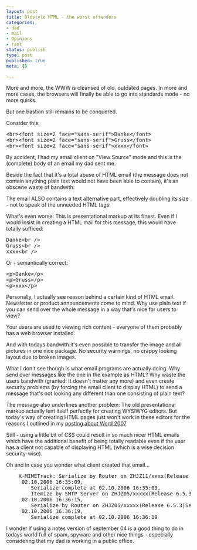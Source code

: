 ```yaml
---
layout: post
title: Oldstyle HTML - the worst offenders
categories:
- dad
- mail
- Opinions
- rant
status: publish
type: post
published: true
meta: {}

---
```

<p>More and more, the WWW is cleansed of old, outdated pages. In more and more cases, the browsers will finally be able to go into standards mode - no more quirks.</p>
<p>But one bastion still remains to be conquered.</p>
<p>Consider this:</p>
<pre class="code">&lt;br&gt;&lt;font size=2 face="sans-serif">Danke&lt;/font&gt;
&lt;br&gt;&lt;font size=2 face="sans-serif"&gt;Gruss&lt;/font&gt;
&lt;br&gt;&lt;font size=2 face="sans-serif"&gt;xxxx&lt;/font&gt;
</pre>
<p>By accident, I had my email client on "View Source" mode and this is the (complete) body of an email my dad sent me.</p>
<p>Beside the fact that it's a total abuse of HTML email (the message does not contain anything plain text would not have been able to contain), it's an obscene waste of bandwith:</p>
<p>The email ALSO contains a text alternative part, effectively doubling its size - not to speak of the unneeded HTML tags.</p>
<p>What's even worse: This is presentational markup at its finest. Even if I would insist in creating a HTML mail for this message, this would have totally sufficed:
<pre class="code">Danke&lt;br /&gt;
Gruss&lt;br /&gt;
xxxx&lt;br /&gt;
</pre>
<p>Or - semantically correct:</p>
<pre class="code">
&lt;p&gt;Danke&lt;/p&gt;
&lt;p&gt;Gruss&lt;/p&gt;
&lt;p&gt;xxx&lt;/p&gt;
</pre>
<p>Personally, I actually see reason behind a certain kind of HTML email. Newsletter or product announcements come to mind. Why use plain text if you can send over the whole message in a way that's nice for users to view?</p>
<p>Your users are used to viewing rich content - everyone of them probably has a web browser installed.</p>
<p>And with todays bandwith it's even possible to transfer the image and all pictures in one nice package. No security warnings, no crappy looking layout due to broken images.</p>
<p>What I don't see though is what email programs are actually doing. Why send over messages like the one in the example as HTML? Why waste the users bandwith (granted: It doesn't matter any more) and even create security problems (by forcing the email client to display HTML) to send a message that's not looking any different than one consisting of plain text?</p>
<p>The message also underlines another problem: The old presentational markup actually lent itself perfectly for creating WYSIWYG editors. But today's way of creating HTML pages just won't work in these editors for the reasons I outlined in my <a href="/archives/319-Word-2007-So-much-wasted-energy.html">posting about Word 2007</a></p>
<p>Still - using a little bit of CSS could result in so much nicer HTML emails which have the additional benefit of being totally readable even if the user has a client not capable of displaying HTML (which is a wise decision security-wise).</p>
<p>Oh and in case you wonder what client created that email...</p>
<pre class="code">
    X-MIMETrack: Serialize by Router on ZHJZ11/xxxx(Release 7.0.1FP1|April 17, 2006) at
     02.10.2006 16:35:09,
    	Serialize complete at 02.10.2006 16:35:09,
    	Itemize by SMTP Server on ZHJZ05/xxxxx(Release 6.5.3|September 14, 2004) at
     02.10.2006 16:36:15,
    	Serialize by Router on ZHJZ05/xxxxx(Release 6.5.3|September 14, 2004) at
     02.10.2006 16:36:19,
    	Serialize complete at 02.10.2006 16:36:19
</pre>
<p>I wonder if using a notes version of september 04 is a good thing to do in todays world full of spam, spyware and other nice things - especially considering that my dad is working in a public office.</p>
